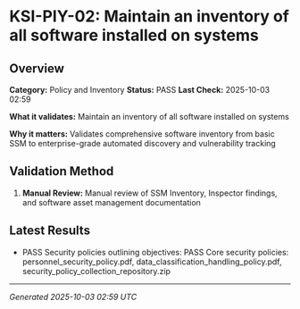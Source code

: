 # KSI-PIY-02: Maintain an inventory of all software installed on systems

## Overview

**Category:** Policy and Inventory
**Status:** PASS
**Last Check:** 2025-10-03 02:59

**What it validates:** Maintain an inventory of all software installed on systems

**Why it matters:** Validates comprehensive software inventory from basic SSM to enterprise-grade automated discovery and vulnerability tracking

## Validation Method

1. **Manual Review:** Manual review of SSM Inventory, Inspector findings, and software asset management documentation

## Latest Results

- PASS Security policies outlining objectives: PASS Core security policies: personnel_security_policy.pdf, data_classification_handling_policy.pdf, security_policy_collection_repository.zip

---
*Generated 2025-10-03 02:59 UTC*